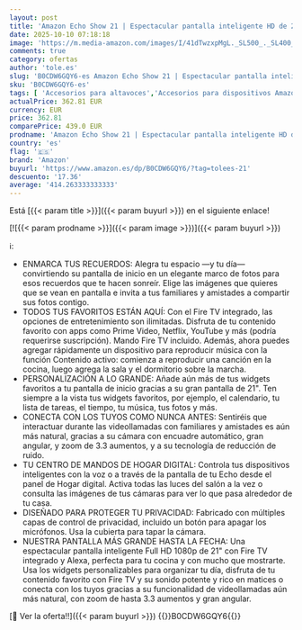 ```yaml
---
layout: post
title: 'Amazon Echo Show 21 | Espectacular pantalla inteligente HD de 21" con Fire TV integrado  sonido rico y potente  reproducción en streaming HD inmersivo y Alexa'
date: 2025-10-10 07:18:18
image: 'https://m.media-amazon.com/images/I/41dTwzxpMgL._SL500_._SL400_.jpg'
comments: true
category: ofertas
author: 'tole.es'
slug: 'B0CDW6GQY6-es Amazon Echo Show 21 | Espectacular pantalla inteligente HD...'
sku: 'B0CDW6GQY6-es'
tags: [ 'Accesorios para altavoces','Accesorios para dispositivos Amazon','Accesorios para equipos de audio y Hi-Fi','Arborist Merchandising Root','Bases y soportes  para dispositivos Amazon','Dispositivos Amazon y Accesorios','Dispositivos Amazon y accesorios','Echo Show 21','Electrónica','Equipos de audio y Hi-Fi','Ofertas en accesorios: 25% de descuento o más','Self Service','Soportes para altavoces','Special Features Stores','alexa','amazon','e97153f7-7531-4959-bcaa-edabbf48d7f8_0','e97153f7-7531-4959-bcaa-edabbf48d7f8_1501','e97153f7-7531-4959-bcaa-edabbf48d7f8_2201','e97153f7-7531-4959-bcaa-edabbf48d7f8_3801','echo','🇪🇸', ]
actualPrice: 362.81 EUR
currency: EUR
price: 362.81
comparePrice: 439.0 EUR
prodname: 'Amazon Echo Show 21 | Espectacular pantalla inteligente HD de 21" con Fire TV integrado  sonido rico y potente  reproducción en streaming HD inmersivo y Alexa'
country: 'es'
flag: '🇪🇸'
brand: 'Amazon'
buyurl: 'https://www.amazon.es/dp/B0CDW6GQY6/?tag=tolees-21'
descuento: '17.36'
average: '414.263333333333'
---
```


Está [{{< param title >}}]({{< param buyurl >}}) en el siguiente enlace!

[![{{< param prodname >}}]({{< param image >}})]({{< param buyurl >}})

ℹ️:

- ENMARCA TUS RECUERDOS: Alegra tu espacio —y tu día— convirtiendo su pantalla de inicio en un elegante marco de fotos para esos recuerdos que te hacen sonreír. Elige las imágenes que quieres que se vean en pantalla e invita a tus familiares y amistades a compartir sus fotos contigo.
- TODOS TUS FAVORITOS ESTÁN AQUÍ: Con el Fire TV integrado, las opciones de entretenimiento son ilimitadas. Disfruta de tu contenido favorito con apps como Prime Video, Netflix, YouTube y más (podría requerirse suscripción). Mando Fire TV incluido. Además, ahora puedes agregar rápidamente un dispositivo para reproducir música con la función Contenido activo: comienza a reproducir una canción en la cocina, luego agrega la sala y el dormitorio sobre la marcha.
- PERSONALIZACIÓN A LO GRANDE: Añade aún más de tus widgets favoritos a tu pantalla de inicio gracias a su gran pantalla de 21". Ten siempre a la vista tus widgets favoritos, por ejemplo, el calendario, tu lista de tareas, el tiempo, tu música, tus fotos y más.
- CONECTA CON LOS TUYOS COMO NUNCA ANTES: Sentiréis que interactuar durante las videollamadas con familiares y amistades es aún más natural, gracias a su cámara con encuadre automático, gran angular, y zoom de 3.3 aumentos, y a su tecnología de reducción de ruido.
- TU CENTRO DE MANDOS DE HOGAR DIGITAL: Controla tus dispositivos inteligentes con la voz o a través de la pantalla de tu Echo desde el panel de Hogar digital. Activa todas las luces del salón a la vez o consulta las imágenes de tus cámaras para ver lo que pasa alrededor de tu casa.
- DISEÑADO PARA PROTEGER TU PRIVACIDAD: Fabricado con múltiples capas de control de privacidad, incluido un botón para apagar los micrófonos. Usa la cubierta para tapar la cámara.
- NUESTRA PANTALLA MÁS GRANDE HASTA LA FECHA: Una espectacular pantalla inteligente Full HD 1080p de 21" con Fire TV integrado y Alexa, perfecta para tu cocina y con mucho que mostrarte. Usa los widgets personalizables para organizar tu día, disfruta de tu contenido favorito con Fire TV y su sonido potente y rico en matices o conecta con los tuyos gracias a su funcionalidad de videollamadas aún más natural, con zoom de hasta 3.3 aumentos y gran angular.

[🛒 Ver la oferta!!]({{< param buyurl >}})
{{<world>}}B0CDW6GQY6{{</world>}}
